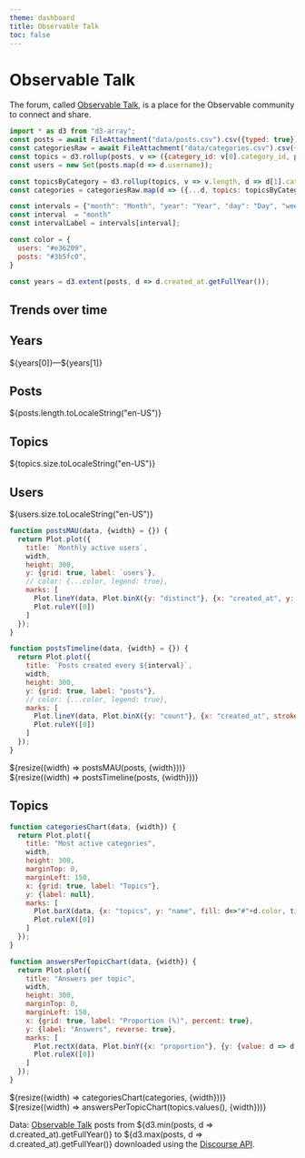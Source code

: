 ```yaml
---
theme: dashboard
title: Observable Talk
toc: false
---
```


# Observable Talk

The forum, called [Observable Talk](https://talk.observablehq.com), is a place for the Observable community to connect and share.

<!-- Load and transform the data -->

```js
import * as d3 from "d3-array";
const posts = await FileAttachment("data/posts.csv").csv({typed: true});
const categoriesRaw = await FileAttachment("data/categories.csv").csv({typed: true});
const topics = d3.rollup(posts, v => ({category_id: v[0].category_id, posts: v, users: new Set(v.map(d => d.username))}), d => d.topic_id)
const users = new Set(posts.map(d => d.username));

const topicsByCategory = d3.rollup(topics, v => v.length, d => d[1].category_id);
const categories = categoriesRaw.map(d => ({...d, topics: topicsByCategory.get(d.id) || 0}));

const intervals = {"month": "Month", "year": "Year", "day": "Day", "week": "Week"};
const interval  = "month"
const intervalLabel = intervals[interval];

const color = {
  users: "#e36209",
  posts: "#3b5fc0",
}

const years = d3.extent(posts, d => d.created_at.getFullYear());
```


## Trends over time

<!-- Cards with big numbers -->

<div class="grid grid-cols-4">
<div class="card">
    <h2>Years</h2>
    <span class="big">${years[0]}—${years[1]}</span>
  </div>
  <div class="card">
    <h2>Posts</h2>
    <span class="big">${posts.length.toLocaleString("en-US")}</span>
    
  </div>
  <div class="card">
    <h2>Topics</h2>
    <span class="big">${topics.size.toLocaleString("en-US")}</span>
  </div>
  <!-- <div class="card">
    <h2>Posts per topic</h2>
    <span class="big">${(posts.length / topics.size).toLocaleString("en-US", {
    minimumFractionDigits: 2,
    maximumFractionDigits: 2,
  })}</span>
  </div>
  <div class="card">
    <h2>Users per topic</h2>
    <span class="big">${(d3.sum(topics, d => d[1].users.size) / topics.size).toLocaleString("en-US", {
    minimumFractionDigits: 2,
    maximumFractionDigits: 2,
  })}</span>
  </div> -->
  <!-- <div class="card">
    <h2>Categories</h2>
    <span class="big">${categories.length.toLocaleString("en-US")}</span>
  </div> -->
  <div class="card">
    <h2>Users</h2>
    <span class="big">${users.size.toLocaleString("en-US")}</span>
  </div>
</div>

<!-- Plot of monthly active users -->


```js
function postsMAU(data, {width} = {}) {
  return Plot.plot({
    title: `Monthly active users`,
    width,
    height: 300,
    y: {grid: true, label: `users`},
    // color: {...color, legend: true},
    marks: [
      Plot.lineY(data, Plot.binX({y: "distinct"}, {x: "created_at", y: "username", stroke: color.users, interval: "month", tip: true})),
      Plot.ruleY([0])
    ]
  });
}
```

<!-- Plot of posts history -->

```js
function postsTimeline(data, {width} = {}) {
  return Plot.plot({
    title: `Posts created every ${interval}`,
    width,
    height: 300,
    y: {grid: true, label: "posts"},
    // color: {...color, legend: true},
    marks: [
      Plot.lineY(data, Plot.binX({y: "count"}, {x: "created_at", stroke: color.posts, interval, tip: true})),
      Plot.ruleY([0])
    ]
  });
}
```

<div class="grid grid-cols-2">
  <div class="card">
    ${resize((width) => postsMAU(posts, {width}))}
  </div>
  <div class="card">
    ${resize((width) => postsTimeline(posts, {width}))}
  </div>
</div>

## Topics

<!-- Plot of topics per category -->

```js
function categoriesChart(data, {width}) {
  return Plot.plot({
    title: "Most active categories",
    width,
    height: 300,
    marginTop: 0,
    marginLeft: 150,
    x: {grid: true, label: "Topics"},
    y: {label: null},
    marks: [
      Plot.barX(data, {x: "topics", y: "name", fill: d=>"#"+d.color, tip: true, sort: {y: "-x"}}),
      Plot.ruleX([0])
    ]
  });
}
```



<!-- Posts per topic -->

```js
function answersPerTopicChart(data, {width}) {
  return Plot.plot({
    title: "Answers per topic",
    width,
    height: 300,
    marginTop: 0,
    marginLeft: 150,
    x: {grid: true, label: "Proportion (%)", percent: true},
    y: {label: "Answers", reverse: true},
    marks: [
      Plot.rectX(data, Plot.binY({x: "proportion"}, {y: {value: d => d.posts.length - 1, thresholds: d3.range(-0.5,10.5)}, fill: d => d.posts.length === 1 ? "#AAA": "#DDD", tip: true})),
      Plot.ruleX([0])
    ]
  });
}
```

<div class="grid grid-cols-2">
  <div class="card">
    ${resize((width) => categoriesChart(categories, {width}))}
  </div>
  <div class="card">
    ${resize((width) => answersPerTopicChart(topics.values(), {width}))}
  </div>
</div>





Data: [Observable Talk](https://talk.observablehq.com) posts from ${d3.min(posts, d => d.created_at).getFullYear()} to ${d3.max(posts, d => d.created_at).getFullYear()} downloaded using the [Discourse API](https://docs.discourse.org/).
